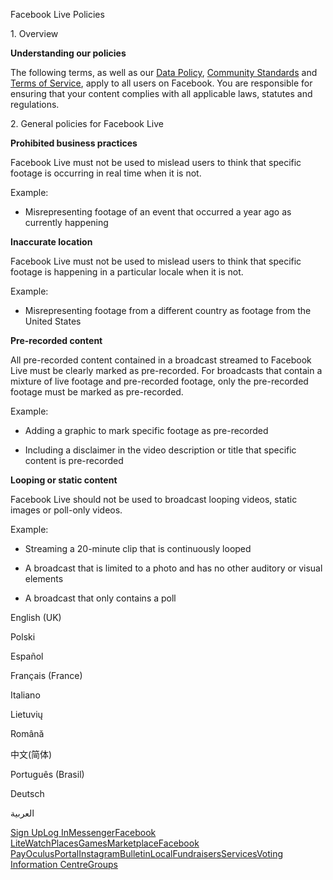Facebook Live Policies

1\. Overview

**Understanding our policies**

The following terms, as well as our [Data Policy](https://www.facebook.com/about/privacy/), [Community Standards](https://www.facebook.com/communitystandards/) and [Terms of Service](https://www.facebook.com/legal/terms), apply to all users on Facebook. You are responsible for ensuring that your content complies with all applicable laws, statutes and regulations.

2\. General policies for Facebook Live

**Prohibited business practices**

Facebook Live must not be used to mislead users to think that specific footage is occurring in real time when it is not.

Example:

*   Misrepresenting footage of an event that occurred a year ago as currently happening

**Inaccurate location**

Facebook Live must not be used to mislead users to think that specific footage is happening in a particular locale when it is not.

Example:

*   Misrepresenting footage from a different country as footage from the United States

**Pre-recorded content**

All pre-recorded content contained in a broadcast streamed to Facebook Live must be clearly marked as pre-recorded. For broadcasts that contain a mixture of live footage and pre-recorded footage, only the pre-recorded footage must be marked as pre-recorded.

Example:

*   Adding a graphic to mark specific footage as pre-recorded

*   Including a disclaimer in the video description or title that specific content is pre-recorded

**Looping or static content**

Facebook Live should not be used to broadcast looping videos, static images or poll-only videos.

Example:

*   Streaming a 20-minute clip that is continuously looped

*   A broadcast that is limited to a photo and has no other auditory or visual elements

*   A broadcast that only contains a poll

English (UK)

Polski

Español

Français (France)

Italiano

Lietuvių

Română

中文(简体)

Português (Brasil)

Deutsch

العربية

[Sign Up](https://www.facebook.com/reg/)[Log In](https://www.facebook.com/login/)[Messenger](https://l.facebook.com/l.php?u=https%3A%2F%2Fmessenger.com%2F&h=AT3N_QZxc9xIxUEjU9tUbXq8KqUDbp0cdj4QOCihIlez6mS5e9EVh5zAdKxiLDr8gA_GkkZNb7ynnenXVQtF7hh8vMymjaNAXa3tP15oz21ylspHd6yr95XV-LiWFzBHwE4mBYR5scaq0IghFLInrpPd_T2Bug)[Facebook Lite](https://www.facebook.com/lite/)[Watch](https://en-gb.facebook.com/watch/)[Places](https://www.facebook.com/places/)[Games](https://www.facebook.com/games/)[Marketplace](https://www.facebook.com/marketplace/)[Facebook Pay](https://pay.facebook.com/)[Oculus](https://l.facebook.com/l.php?u=https%3A%2F%2Fwww.oculus.com%2F&h=AT3N_QZxc9xIxUEjU9tUbXq8KqUDbp0cdj4QOCihIlez6mS5e9EVh5zAdKxiLDr8gA_GkkZNb7ynnenXVQtF7hh8vMymjaNAXa3tP15oz21ylspHd6yr95XV-LiWFzBHwE4mBYR5scaq0IghFLInrpPd_T2Bug)[Portal](https://portal.facebook.com/)[Instagram](https://l.facebook.com/l.php?u=https%3A%2F%2Fwww.instagram.com%2F&h=AT3N_QZxc9xIxUEjU9tUbXq8KqUDbp0cdj4QOCihIlez6mS5e9EVh5zAdKxiLDr8gA_GkkZNb7ynnenXVQtF7hh8vMymjaNAXa3tP15oz21ylspHd6yr95XV-LiWFzBHwE4mBYR5scaq0IghFLInrpPd_T2Bug)[Bulletin](https://www.bulletin.com/)[Local](https://www.facebook.com/local/lists/245019872666104/)[Fundraisers](https://www.facebook.com/fundraisers/)[Services](https://www.facebook.com/biz/directory/)[Voting Information Centre](https://www.facebook.com/votinginformationcenter/?entry_point=c2l0ZQ%3D%3D)[Groups](https://www.facebook.com/groups/explore/)